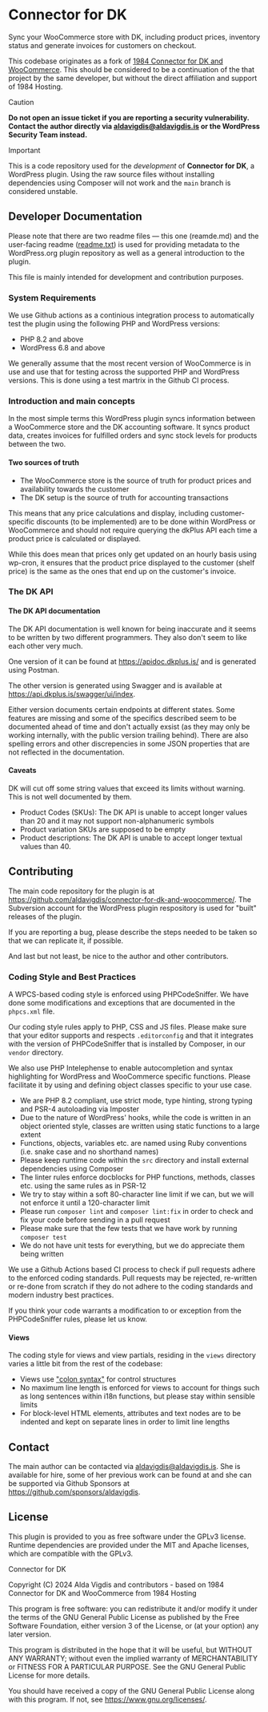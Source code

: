 # Connector for DK

Sync your WooCommerce store with DK, including product prices, inventory status and generate invoices for customers on checkout.

This codebase originates as a fork of [1984 Connector for DK and WooCommerce](https://github.com/1984hosting/1984-connector-for-dk-and-woocommerce). This should be considered to be a continuation of the that project by the same developer, but without the direct affiliation and support of 1984 Hosting.

> [!CAUTION]
> **Do not open an issue ticket if you are reporting a security vulnerability. Contact the author directly via aldavigdis@aldavigdis.is or the WordPress Security Team instead.**

> [!IMPORTANT]
> This is a code repository used for the *development* of **Connector for DK**, a WordPress plugin. Using the raw source files without installing dependencies using Composer will not work and the `main` branch is considered unstable.

## Developer Documentation

Please note that there are two readme files — this one (reamde.md) and the user-facing readme ([readme.txt](readme.txt)) is used for providing metadata to the WordPress.org plugin repository as well as a general introduction to the plugin.

This file is mainly intended for development and contribution purposes.

### System Requirements

We use Github actions as a continious integration process to automatically test the plugin using the following PHP and WordPress versions:

* PHP 8.2 and above
* WordPress 6.8 and above

We generally assume that the most recent version of WooCommerce is in use and use that for testing across the supported PHP and WordPress versions. This is done using a test martrix in the Github CI process.

### Introduction and main concepts

In the most simple terms this WordPress plugin syncs information between a WooCommerce store and the DK accounting software. It syncs product data, creates invoices for fulfilled orders and sync stock levels for products between the two.

#### Two sources of truth

* The WooCommerce store is the source of truth for product prices and availability towards the customer
* The DK setup is the source of truth for accounting transactions

This means that any price calculations and display, including customer-specific discounts (to be implemented) are to be done within WordPress or WooCommerce and should not require querying the dkPlus API each time a product price is calculated or displayed.

While this does mean that prices only get updated on an hourly basis using wp-cron, it ensures that the product price displayed to the customer (shelf price) is the same as the ones that end up on the customer's invoice.

### The DK API

#### The DK API documentation

The DK API documentation is well known for being inaccurate and it seems to be written by two different programmers. They also don't seem to like each other very much.

One version of it can be found at https://apidoc.dkplus.is/ and is generated using Postman.

The other version is generated using Swagger and is available at https://api.dkplus.is/swagger/ui/index.

Either version documents certain endpoints at different states. Some features are missing and some of the specifics described seem to be documented ahead of time and don't actually exsist (as they may only be working internally, with the public version trailing behind). There are also spelling errors and other discrepencies in some JSON properties that are not reflected in the documentation.

#### Caveats

DK will cut off some string values that exceed its limits without warning. This is not well documented by them.

* Product Codes (SKUs): The DK API is unable to accept longer values than 20 and it may not support non-alphanumeric symbols
* Product variation SKUs are supposed to be empty
* Product descriptions: The DK API is unable to accept longer textual values than 40.

## Contributing

The main code repository for the plugin is at https://github.com/aldavigdis/connector-for-dk-and-woocommerce/. The Subversion account for the WordPress plugin respository is used for "built" releases of the plugin.

If you are reporting a bug, please describe the steps needed to be taken so that we can replicate it, if possible.

And last but not least, be nice to the author and other contributors.

### Coding Style and Best Practices

A WPCS-based coding style is enforced using PHPCodeSniffer. We have done some modifications and exceptions that are documented in the `phpcs.xml` file.

Our coding style rules apply to PHP, CSS and JS files. Please make sure that your editor supports and respects `.editorconfig` and that it integrates with the version of PHPCodeSniffer that is installed by Composer, in our `vendor` directory.

We also use PHP Intelephense to enable autocompletion and syntax highlighting for WordPress and WooCommerce specific functions. Please facilitate it by using and defining object classes specific to your use case.

* We are PHP 8.2 compliant, use strict mode, type hinting, strong typing and PSR-4 autoloading via Imposter
* Due to the nature of WordPress' hooks, while the code is written in an object oriented style, classes are written using static functions to a large extent
* Functions, objects, variables etc. are named using Ruby conventions (i.e. snake case and no shorthand names)
* Please keep runtime code within the `src` directory and install external dependencies using Composer
* The linter rules enforce docblocks for PHP functions, methods, classes etc. using the same rules as in PSR-12
* We try to stay within a soft 80-character line limit if we can, but we will not enforce it until a 120-character limit
* Please run `composer lint` and `composer lint:fix` in order to check and fix your code before sending in a pull request
* Please make sure that the few tests that we have work by running `composer test`
* We do not have unit tests for everything, but we do appreciate them being written

We use a Github Actions based CI process to check if pull requests adhere to the enforced coding standards. Pull requests may be rejected, re-written or re-done from scratch if they do not adhere to the coding standards and modern industry best practices.

If you think your code warrants a modification to or exception from the PHPCodeSniffer rules, please let us know.

#### Views

The coding style for views and view partials, residing in the `views` directory varies a little bit from the rest of the codebase:

* Views use ["colon syntax"](https://www.php.net/manual/en/control-structures.alternative-syntax.php) for control structures
* No maximum line length is enforced for views to account for things such as long sentences within i18n functions, but please stay within sensible limits
* For block-level HTML elements, attributes and text nodes are to be indented and kept on separate lines in order to limit line lengths

## Contact

The main author can be contacted via aldavigdis@aldavigdis.is. She is available for hire, some of her previous work can be found at and she can be supported via Github Sponsors at https://github.com/sponsors/aldavigdis.

## License

This plugin is provided to you as free software under the GPLv3 license. Runtime dependencies are provided under the MIT and Apache licenses, which are compatible with the GPLv3.

Connector for DK

Copyright (C) 2024 Alda Vigdis and contributors - based on 1984 Connector for DK and WooCommerce from 1984 Hosting

This program is free software: you can redistribute it and/or modify it under the terms of the GNU General Public License as published by the Free Software Foundation, either version 3 of the License, or (at your option) any later version.

This program is distributed in the hope that it will be useful, but WITHOUT ANY WARRANTY; without even the implied warranty of MERCHANTABILITY or FITNESS FOR A PARTICULAR PURPOSE. See the GNU General Public License for more details.

You should have received a copy of the GNU General Public License along with this program. If not, see <https://www.gnu.org/licenses/>.

